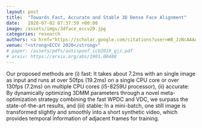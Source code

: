 ```yaml
---
layout: post
title:  "Towards Fast, Accurate and Stable 3D Dense Face Alignment"
date:   2020-07-02 07:37:59 +00:00
image: /assets/imgs/3dface_eccv20.jpg
categories: research
authors: <a href="https://scholar.google.com/citations?user=W8_JzNcAAAAJ"><strong><u>Jianzhu Guo</u></strong></a>, <a href="https://scholar.google.com/citations?user=1rbNk5oAAAAJ">Xiangyu Zhu</a>, Yang Yang, <a href="https://scholar.google.com/citations?user=cuJ3QG8AAAAJ">Zhen Lei</a>, Yang Fan, <a href="https://scholar.google.com/citations?user=Y-nyLGIAAAAJ">Stan Z. Li</a>
venue: "<strong>ECCV 2020</strong>"
# paper: /assets/pdfs/antispoof_icb2019_gjz.pdf
# arxiv: https://arxiv.org/abs/1901.00488
---
```

Our proposed methods are (i) fast: It takes about 7.2ms with an single image as input and runs at over 50fps (19.2ms) on a single CPU core or over 130fps (7.2ms) on multiple CPU cores (i5-8259U processor), (ii) accurate: By dynamically optimizing 3DMM parameters through a novel meta-optimization strategy combining the fast WPDC and VDC, we surpass the state-of-the-art results, and (iii) stable: In a mini-batch, one still image is transformed slightly and smoothly into a short synthetic video, which provides temporal information of adjacent frames for training.